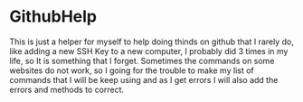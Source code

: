 # GithubHelp


This is just a helper for myself to help doing thinds on github that I rarely do, like adding a new SSH Key to a new computer, I probably did 3 times in my life, so It is something that I forget.
Sometimes the commands on some websites do not work, so I going for the trouble to make my list of commands that I will be keep using and as I get errors I will also add the errors and methods to correct.
